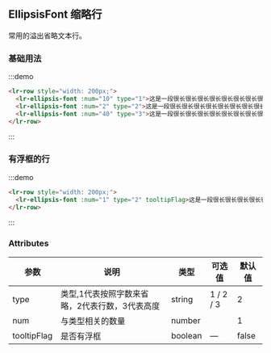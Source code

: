 ## EllipsisFont 缩略行
常用的溢出省略文本行。

### 基础用法

:::demo

```html
<lr-row style="width: 200px;">
  <lr-ellipsis-font :num="10" type="1">这是一段很长很长很长很长很长很长很长很长很长很长很长很长很长很长很长很长很长很长很长很长很长很长很长很长很长很长很长很长很长很长很长很长很长很长的文字</lr-ellipsis-font>  
  <lr-ellipsis-font :num="2" type="2">这是一段很长很长很长很长很长很长很长很长很长很长很长很长很长很长很长很长很长很长很长很长很长很长很长很长很长很长很长很长很长很长很长很长很长很长的文字</lr-ellipsis-font>  
  <lr-ellipsis-font :num="40" type="3">这是一段很长很长很长很长很长很长很长很长很长很长很长很长很长很长很长很长很长很长很长很长很长很长很长很长很长很长很长很长很长很长很长很长很长很长的文字</lr-ellipsis-font>  
</lr-row>
```
:::

### 有浮框的行

:::demo

```html
<lr-row style="width: 200px;">
  <lr-ellipsis-font :num="1" type="2" tooltipFlag>这是一段很长很长很长很长很长很长很长很长很长很长很长很长很长很长很长很长很长很长很长很长很长很长很长很长很长很长很长很长很长很长很长很长很长很长的文字</lr-ellipsis-font>  
</lr-row>
```
:::

### Attributes
| 参数      | 说明    | 类型      | 可选值       | 默认值   |
|---------- |-------- |---------- |-------------  |-------- |
| type     | 类型,1代表按照字数来省略，2代表行数，3代表高度   | string  |   1 / 2 / 3            |    2     |
| num     | 与类型相关的数量   | number    |    |     1    |
| tooltipFlag     | 是否有浮框   | boolean    | — | false   |
